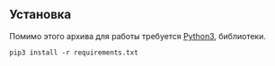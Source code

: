 ## Установка
Помимо этого архива для работы требуется [Python3](https://www.python.org), библиотеки.

```
pip3 install -r requirements.txt
```
